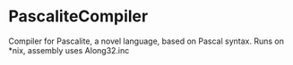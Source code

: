 # PascaliteCompiler
Compiler for Pascalite, a novel language, based on Pascal syntax. Runs on *nix, assembly uses Along32.inc
